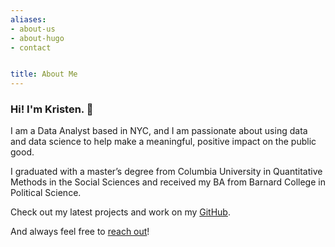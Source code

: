 ```yaml
---
aliases:
- about-us
- about-hugo
- contact


title: About Me
---
```



### Hi! I'm Kristen. 👋

I am a Data Analyst based in NYC, and I am passionate about using data and data science to help make a meaningful, positive impact on the public good.

I graduated with a master’s degree from Columbia University in Quantitative Methods in the Social Sciences and received my BA from Barnard College in Political Science.

Check out my latest projects and work on my [GitHub](https://github.com/kkakey/kkakey).

And always feel free to [reach out](kka2120@columbia.edu)!
